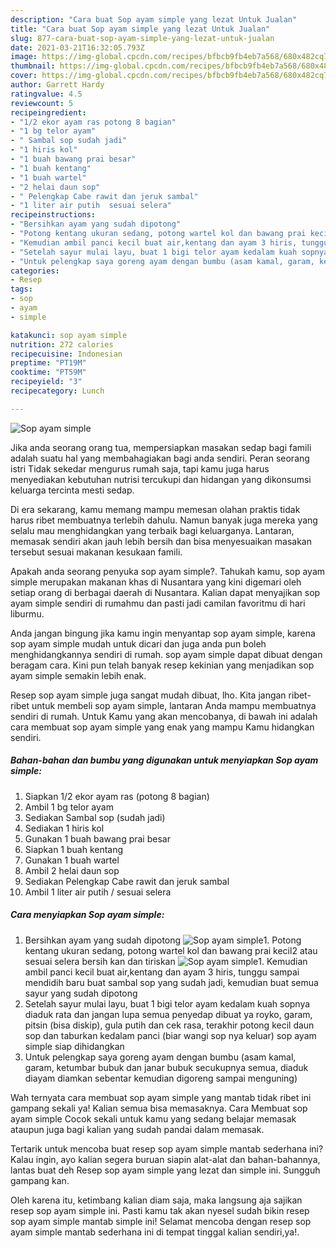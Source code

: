 ```yaml
---
description: "Cara buat Sop ayam simple yang lezat Untuk Jualan"
title: "Cara buat Sop ayam simple yang lezat Untuk Jualan"
slug: 877-cara-buat-sop-ayam-simple-yang-lezat-untuk-jualan
date: 2021-03-21T16:32:05.793Z
image: https://img-global.cpcdn.com/recipes/bfbcb9fb4eb7a568/680x482cq70/sop-ayam-simple-foto-resep-utama.jpg
thumbnail: https://img-global.cpcdn.com/recipes/bfbcb9fb4eb7a568/680x482cq70/sop-ayam-simple-foto-resep-utama.jpg
cover: https://img-global.cpcdn.com/recipes/bfbcb9fb4eb7a568/680x482cq70/sop-ayam-simple-foto-resep-utama.jpg
author: Garrett Hardy
ratingvalue: 4.5
reviewcount: 5
recipeingredient:
- "1/2 ekor ayam ras potong 8 bagian"
- "1 bg telor ayam"
- " Sambal sop sudah jadi"
- "1 hiris kol"
- "1 buah bawang prai besar"
- "1 buah kentang"
- "1 buah wartel"
- "2 helai daun sop"
- " Pelengkap Cabe rawit dan jeruk sambal"
- "1 liter air putih  sesuai selera"
recipeinstructions:
- "Bersihkan ayam yang sudah dipotong"
- "Potong kentang ukuran sedang, potong wartel kol dan bawang prai kecil2 atau sesuai selera bersih kan dan tiriskan"
- "Kemudian ambil panci kecil buat air,kentang dan ayam 3 hiris, tunggu sampai mendidih baru buat sambal sop yang sudah jadi, kemudian buat semua sayur yang sudah dipotong"
- "Setelah sayur mulai layu, buat 1 bigi telor ayam kedalam kuah sopnya diaduk rata dan jangan lupa semua penyedap dibuat ya royko, garam, pitsin (bisa diskip), gula putih dan cek rasa, terakhir potong kecil daun sop dan taburkan kedalam panci (biar wangi sop nya keluar) sop ayam simple siap dihidangkan"
- "Untuk pelengkap saya goreng ayam dengan bumbu (asam kamal, garam, ketumbar bubuk dan janar bubuk secukupnya semua, diaduk diayam diamkan sebentar kemudian digoreng sampai menguning)"
categories:
- Resep
tags:
- sop
- ayam
- simple

katakunci: sop ayam simple 
nutrition: 272 calories
recipecuisine: Indonesian
preptime: "PT19M"
cooktime: "PT59M"
recipeyield: "3"
recipecategory: Lunch

---
```



![Sop ayam simple](https://img-global.cpcdn.com/recipes/bfbcb9fb4eb7a568/680x482cq70/sop-ayam-simple-foto-resep-utama.jpg)

Jika anda seorang orang tua, mempersiapkan masakan sedap bagi famili adalah suatu hal yang membahagiakan bagi anda sendiri. Peran seorang istri Tidak sekedar mengurus rumah saja, tapi kamu juga harus menyediakan kebutuhan nutrisi tercukupi dan hidangan yang dikonsumsi keluarga tercinta mesti sedap.

Di era  sekarang, kamu memang mampu memesan olahan praktis tidak harus ribet membuatnya terlebih dahulu. Namun banyak juga mereka yang selalu mau menghidangkan yang terbaik bagi keluarganya. Lantaran, memasak sendiri akan jauh lebih bersih dan bisa menyesuaikan masakan tersebut sesuai makanan kesukaan famili. 



Apakah anda seorang penyuka sop ayam simple?. Tahukah kamu, sop ayam simple merupakan makanan khas di Nusantara yang kini digemari oleh setiap orang di berbagai daerah di Nusantara. Kalian dapat menyajikan sop ayam simple sendiri di rumahmu dan pasti jadi camilan favoritmu di hari liburmu.

Anda jangan bingung jika kamu ingin menyantap sop ayam simple, karena sop ayam simple mudah untuk dicari dan juga anda pun boleh menghidangkannya sendiri di rumah. sop ayam simple dapat dibuat dengan beragam cara. Kini pun telah banyak resep kekinian yang menjadikan sop ayam simple semakin lebih enak.

Resep sop ayam simple juga sangat mudah dibuat, lho. Kita jangan ribet-ribet untuk membeli sop ayam simple, lantaran Anda mampu membuatnya sendiri di rumah. Untuk Kamu yang akan mencobanya, di bawah ini adalah cara membuat sop ayam simple yang enak yang mampu Kamu hidangkan sendiri.

<!--inarticleads1-->

##### Bahan-bahan dan bumbu yang digunakan untuk menyiapkan Sop ayam simple:

1. Siapkan 1/2 ekor ayam ras (potong 8 bagian)
1. Ambil 1 bg telor ayam
1. Sediakan  Sambal sop (sudah jadi)
1. Sediakan 1 hiris kol
1. Gunakan 1 buah bawang prai besar
1. Siapkan 1 buah kentang
1. Gunakan 1 buah wartel
1. Ambil 2 helai daun sop
1. Sediakan  Pelengkap Cabe rawit dan jeruk sambal
1. Ambil 1 liter air putih / sesuai selera




<!--inarticleads2-->

##### Cara menyiapkan Sop ayam simple:

1. Bersihkan ayam yang sudah dipotong
<img src="https://img-global.cpcdn.com/steps/997c99f88be5ffbb/160x128cq70/sop-ayam-simple-langkah-memasak-1-foto.jpg" alt="Sop ayam simple">1. Potong kentang ukuran sedang, potong wartel kol dan bawang prai kecil2 atau sesuai selera bersih kan dan tiriskan
<img src="https://img-global.cpcdn.com/steps/147d45e20c97f85e/160x128cq70/sop-ayam-simple-langkah-memasak-2-foto.jpg" alt="Sop ayam simple">1. Kemudian ambil panci kecil buat air,kentang dan ayam 3 hiris, tunggu sampai mendidih baru buat sambal sop yang sudah jadi, kemudian buat semua sayur yang sudah dipotong
1. Setelah sayur mulai layu, buat 1 bigi telor ayam kedalam kuah sopnya diaduk rata dan jangan lupa semua penyedap dibuat ya royko, garam, pitsin (bisa diskip), gula putih dan cek rasa, terakhir potong kecil daun sop dan taburkan kedalam panci (biar wangi sop nya keluar) sop ayam simple siap dihidangkan
1. Untuk pelengkap saya goreng ayam dengan bumbu (asam kamal, garam, ketumbar bubuk dan janar bubuk secukupnya semua, diaduk diayam diamkan sebentar kemudian digoreng sampai menguning)




Wah ternyata cara membuat sop ayam simple yang mantab tidak ribet ini gampang sekali ya! Kalian semua bisa memasaknya. Cara Membuat sop ayam simple Cocok sekali untuk kamu yang sedang belajar memasak ataupun juga bagi kalian yang sudah pandai dalam memasak.

Tertarik untuk mencoba buat resep sop ayam simple mantab sederhana ini? Kalau ingin, ayo kalian segera buruan siapin alat-alat dan bahan-bahannya, lantas buat deh Resep sop ayam simple yang lezat dan simple ini. Sungguh gampang kan. 

Oleh karena itu, ketimbang kalian diam saja, maka langsung aja sajikan resep sop ayam simple ini. Pasti kamu tak akan nyesel sudah bikin resep sop ayam simple mantab simple ini! Selamat mencoba dengan resep sop ayam simple mantab sederhana ini di tempat tinggal kalian sendiri,ya!.

